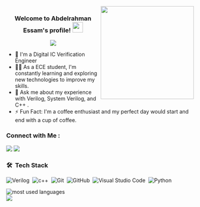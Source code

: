 
<img width="250" align="right" src="https://c.tenor.com/_DOBjnGspYAAAAAM/code-coding.gif">

<h3 align="center">
  Welcome to Abdelrahman Essam's profile!
  <img src="https://media.giphy.com/media/hvRJCLFzcasrR4ia7z/giphy.gif" width="28">
</h3>

<!-- Typing SVG by DenverCoder1 - https://github.com/DenverCoder1/readme-typing-svg -->
<p align="center">
  <a href="https://github.com/DenverCoder1/readme-typing-svg"><img src="https://readme-typing-svg.herokuapp.com/?lines=Digital%20Verification%20Engineer;Always%20learning%20new%20things&font=Fira%20Code&center=true&width=440&height=45&color=f75c7e&vCenter=true&size=22"></a>
</p> 

- 🏢 I'm a Digital IC Verification Engineer
- 👨‍💻 As a ECE student, I'm constantly learning and exploring new technologies to improve my skills.
- 💬 Ask me about my experience with Verilog, System Verilog, and C++ .
- ⚡ Fun Fact: I'm a coffee enthusiast and my perfect day would start and end with a cup of coffee.


### Connect with Me :

<a href="www.linkedin.com/in/abdelrahman-essam-3b015124b" target="_blank"><img src="https://img.shields.io/badge/-Abdelrahman%20Essam-0077B5?style=for-the-badge&logo=Linkedin&logoColor=white"/></a>
<a href="https://t.me/abdelrahmanEA8" target="_blank"><img src="https://img.shields.io/badge/-Abdelrahman%20Essam-0077B5?style=for-the-badge&logo=Telegram&logoColor=white"/></a>


### 🛠 &nbsp;Tech Stack
![Verilog](https://img.shields.io/badge/-verilog-05122A?style=flat&logo=verilog)&nbsp;
![c++](https://img.shields.io/badge/-C++-05122A?style=flat&logo=C++)&nbsp;
![Git](https://img.shields.io/badge/-Git-05122A?style=flat&logo=git)&nbsp;
![GitHub](https://img.shields.io/badge/-GitHub-05122A?style=flat&logo=github)&nbsp;
![Visual Studio Code](https://img.shields.io/badge/-Visual%20Studio%20Code-05122A?style=flat&logo=visual-studio-code&logoColor=007ACC)&nbsp;
![Python](https://img.shields.io/badge/-Python%20-05122A?style=flat&logo=python)&nbsp;




<img align="left" src="https://github-readme-stats.vercel.app/api/top-langs?username=AbdelrahmanEA8&show_icons=true&locale=en&layout=compact&theme=radical" alt="most used languages" />
<br>
<a href="https://komarev.com/ghpvc/?username=AbdelrahmanEA8&style=for-the-badge">
    <img src="https://komarev.com/ghpvc/?username=AbdelrahmanEA8&style=for-the-badge">
</a>
